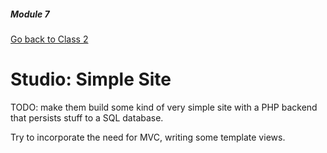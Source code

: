 ##### Module 7

[Go back to Class 2](../../class2)

# Studio: Simple Site

TODO: make them build some kind of very simple site with a PHP backend that persists stuff to a SQL database. 

Try to incorporate the need for MVC, writing some template views.
